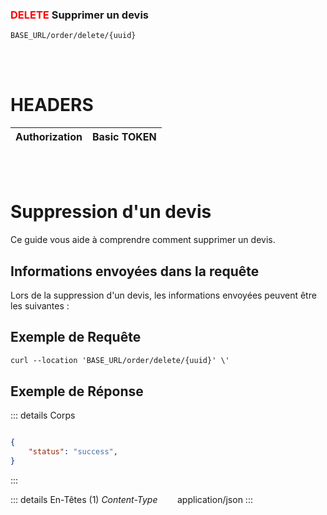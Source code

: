 ### <span style="color:red">DELETE</span> Supprimer un devis

````
BASE_URL/order/delete/{uuid}
````

<br/> <br/>

# HEADERS

| Authorization | Basic TOKEN |
| ------------- | ----------- |

<br/> <br/>

# Suppression d'un devis
Ce guide vous aide à comprendre comment supprimer un devis.


## Informations envoyées dans la requête

Lors de la suppression d'un devis, les informations envoyées peuvent être les suivantes :


## Exemple de Requête

```txt
curl --location 'BASE_URL/order/delete/{uuid}' \'

```


## Exemple de Réponse

::: details Corps  

```json

{
    "status": "success",
}

```
:::


::: details En-Têtes (1)
 *Content-Type*    &nbsp;&nbsp;&nbsp;&nbsp;&nbsp;&nbsp;     application/json
:::

